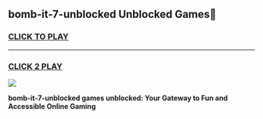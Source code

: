
## bomb-it-7-unblocked Unblocked Games👋
<h3>
<a href="https://news.freeplayer.one?title=bomb-it-7-unblocked&ref=16F">CLICK TO PLAY</a></h3>
<hr>

<h3>
<a href="https://news.freeplayer.one?title=bomb-it-7-unblocked&ref=16F">CLICK 2 PLAY</a>
  
</h3>

<a href="https://news.freeplayer.one?title=bomb-it-7-unblocked&ref=16F/"><img src="https://clearcache.store/games.png"></a>


**bomb-it-7-unblocked games unblocked: Your Gateway to Fun and Accessible Online Gaming**
